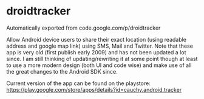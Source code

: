 # droidtracker
Automatically exported from code.google.com/p/droidtracker

Allow Android device users to share their exact location (using readable address and google map link) using SMS, Mail and Twitter.
Note that these app is very old (first publish early 2009) and has not been updated a lot since. I am still thinking of updating/rewriting it at some point though at least to use a more modern design (both UI and code wise) and make use of all the great changes to the Android SDK since.

Current version of the app can be found on the playstore: https://play.google.com/store/apps/details?id=cauchy.android.tracker
